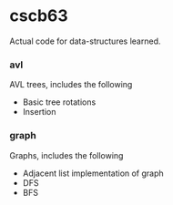 # cscb63
Actual code for data-structures learned.

### avl

AVL trees, includes the following
* Basic tree rotations
* Insertion

### graph

Graphs, includes the following
* Adjacent list implementation of graph
* DFS
* BFS